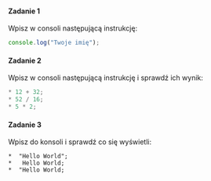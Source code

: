 #### Zadanie 1

Wpisz w consoli następującą instrukcję:

```JavaScript
console.log("Twoje imię");
```

#### Zadanie 2

Wpisz w consoli następującą instrukcję i sprawdź ich wynik:

```JavaScript
* 12 + 32;
* 52 / 16;
* 5 * 2;
```

#### Zadanie 3

Wpisz do konsoli i sprawdź co się wyświetli:

```
*  "Hello World";
*   Hello World;
*  "Hello World;
```
